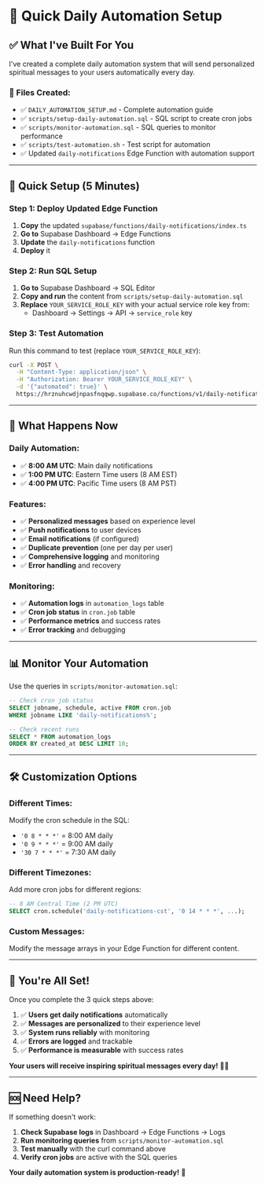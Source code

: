 # 🚀 Quick Daily Automation Setup

## ✅ **What I've Built For You**

I've created a complete daily automation system that will send personalized spiritual messages to your users automatically every day.

### **📁 Files Created:**
- ✅ `DAILY_AUTOMATION_SETUP.md` - Complete automation guide
- ✅ `scripts/setup-daily-automation.sql` - SQL script to create cron jobs
- ✅ `scripts/monitor-automation.sql` - SQL queries to monitor performance
- ✅ `scripts/test-automation.sh` - Test script for automation
- ✅ Updated `daily-notifications` Edge Function with automation support

---

## 🚀 **Quick Setup (5 Minutes)**

### **Step 1: Deploy Updated Edge Function**
1. **Copy** the updated `supabase/functions/daily-notifications/index.ts`
2. **Go to** Supabase Dashboard → Edge Functions
3. **Update** the `daily-notifications` function
4. **Deploy** it

### **Step 2: Run SQL Setup**
1. **Go to** Supabase Dashboard → SQL Editor
2. **Copy and run** the content from `scripts/setup-daily-automation.sql`
3. **Replace** `YOUR_SERVICE_ROLE_KEY` with your actual service role key from:
   - Dashboard → Settings → API → `service_role` key

### **Step 3: Test Automation**
Run this command to test (replace `YOUR_SERVICE_ROLE_KEY`):

```bash
curl -X POST \
  -H "Content-Type: application/json" \
  -H "Authorization: Bearer YOUR_SERVICE_ROLE_KEY" \
  -d '{"automated": true}' \
  https://hrznuhcwdjnpasfnqqwp.supabase.co/functions/v1/daily-notifications
```

---

## 🎯 **What Happens Now**

### **Daily Automation:**
- ✅ **8:00 AM UTC**: Main daily notifications
- ✅ **1:00 PM UTC**: Eastern Time users (8 AM EST)
- ✅ **4:00 PM UTC**: Pacific Time users (8 AM PST)

### **Features:**
- ✅ **Personalized messages** based on experience level
- ✅ **Push notifications** to user devices
- ✅ **Email notifications** (if configured)
- ✅ **Duplicate prevention** (one per day per user)
- ✅ **Comprehensive logging** and monitoring
- ✅ **Error handling** and recovery

### **Monitoring:**
- ✅ **Automation logs** in `automation_logs` table
- ✅ **Cron job status** in `cron.job` table
- ✅ **Performance metrics** and success rates
- ✅ **Error tracking** and debugging

---

## 📊 **Monitor Your Automation**

Use the queries in `scripts/monitor-automation.sql`:

```sql
-- Check cron job status
SELECT jobname, schedule, active FROM cron.job 
WHERE jobname LIKE 'daily-notifications%';

-- Check recent runs
SELECT * FROM automation_logs 
ORDER BY created_at DESC LIMIT 10;
```

---

## 🛠️ **Customization Options**

### **Different Times:**
Modify the cron schedule in the SQL:
- `'0 8 * * *'` = 8:00 AM daily
- `'0 9 * * *'` = 9:00 AM daily
- `'30 7 * * *'` = 7:30 AM daily

### **Different Timezones:**
Add more cron jobs for different regions:
```sql
-- 8 AM Central Time (2 PM UTC)
SELECT cron.schedule('daily-notifications-cst', '0 14 * * *', ...);
```

### **Custom Messages:**
Modify the message arrays in your Edge Function for different content.

---

## 🎉 **You're All Set!**

Once you complete the 3 quick steps above:

1. ✅ **Users get daily notifications** automatically
2. ✅ **Messages are personalized** to their experience level
3. ✅ **System runs reliably** with monitoring
4. ✅ **Errors are logged** and trackable
5. ✅ **Performance is measurable** with success rates

**Your users will receive inspiring spiritual messages every day!** 📱✨

---

## 🆘 **Need Help?**

If something doesn't work:
1. **Check Supabase logs** in Dashboard → Edge Functions → Logs
2. **Run monitoring queries** from `scripts/monitor-automation.sql`
3. **Test manually** with the curl command above
4. **Verify cron jobs** are active with the SQL queries

**Your daily automation system is production-ready!** 🚀













